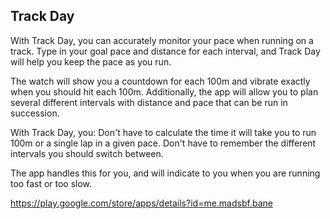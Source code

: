 ## Track Day

With Track Day, you can accurately monitor your pace when running on a track. Type in your goal pace and distance for each interval, and Track Day will help you keep the pace as you run.

The watch will show you a countdown for each 100m and vibrate exactly when you should hit each 100m. Additionally, the app will allow you to plan several different intervals with distance and pace that can be run in succession.

With Track Day, you:
Don't have to calculate the time it will take you to run 100m or a single lap in a given pace.
Don't have to remember the different intervals you should switch between.

The app handles this for you, and will indicate to you when you are running too fast or too slow.

https://play.google.com/store/apps/details?id=me.madsbf.bane
